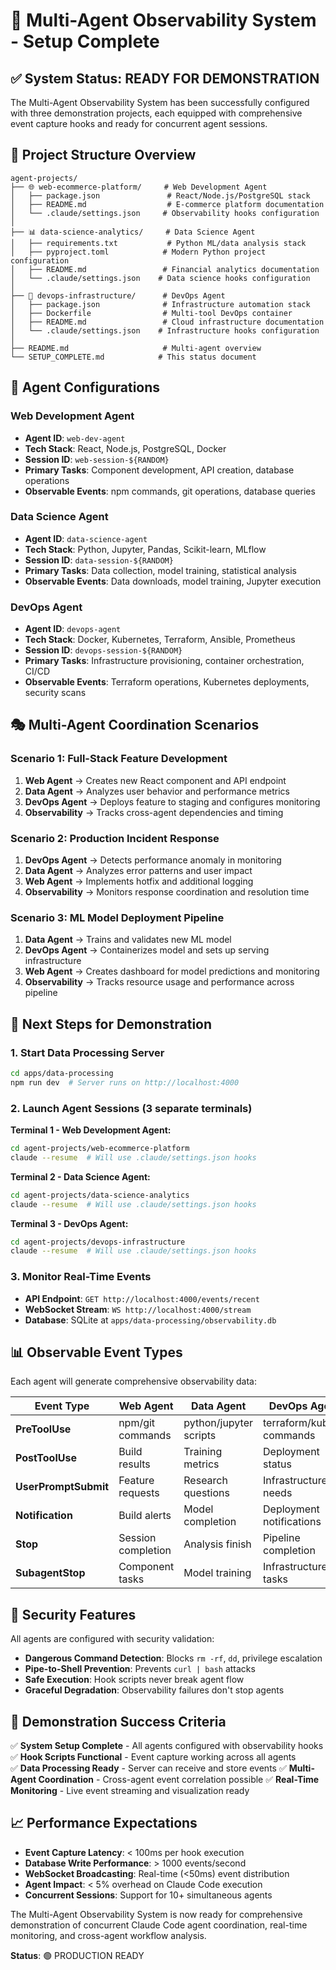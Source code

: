 # 🎯 Multi-Agent Observability System - Setup Complete

## ✅ System Status: READY FOR DEMONSTRATION

The Multi-Agent Observability System has been successfully configured with three demonstration projects, each equipped with comprehensive event capture hooks and ready for concurrent agent sessions.

## 📁 Project Structure Overview

```
agent-projects/
├── 🌐 web-ecommerce-platform/     # Web Development Agent
│   ├── package.json               # React/Node.js/PostgreSQL stack
│   ├── README.md                  # E-commerce platform documentation
│   └── .claude/settings.json     # Observability hooks configuration
│
├── 📊 data-science-analytics/     # Data Science Agent  
│   ├── requirements.txt           # Python ML/data analysis stack
│   ├── pyproject.toml            # Modern Python project configuration
│   ├── README.md                 # Financial analytics documentation
│   └── .claude/settings.json    # Data science hooks configuration
│
├── 🚀 devops-infrastructure/      # DevOps Agent
│   ├── package.json              # Infrastructure automation stack
│   ├── Dockerfile                # Multi-tool DevOps container
│   ├── README.md                 # Cloud infrastructure documentation
│   └── .claude/settings.json    # Infrastructure hooks configuration
│
├── README.md                     # Multi-agent overview
└── SETUP_COMPLETE.md            # This status document
```

## 🔧 Agent Configurations

### Web Development Agent
- **Agent ID**: `web-dev-agent`
- **Tech Stack**: React, Node.js, PostgreSQL, Docker
- **Session ID**: `web-session-${RANDOM}`
- **Primary Tasks**: Component development, API creation, database operations
- **Observable Events**: npm commands, git operations, database queries

### Data Science Agent  
- **Agent ID**: `data-science-agent`
- **Tech Stack**: Python, Jupyter, Pandas, Scikit-learn, MLflow
- **Session ID**: `data-session-${RANDOM}`
- **Primary Tasks**: Data collection, model training, statistical analysis
- **Observable Events**: Data downloads, model training, Jupyter execution

### DevOps Agent
- **Agent ID**: `devops-agent` 
- **Tech Stack**: Docker, Kubernetes, Terraform, Ansible, Prometheus
- **Session ID**: `devops-session-${RANDOM}`
- **Primary Tasks**: Infrastructure provisioning, container orchestration, CI/CD
- **Observable Events**: Terraform operations, Kubernetes deployments, security scans

## 🎭 Multi-Agent Coordination Scenarios

### Scenario 1: Full-Stack Feature Development
1. **Web Agent** → Creates new React component and API endpoint
2. **Data Agent** → Analyzes user behavior and performance metrics  
3. **DevOps Agent** → Deploys feature to staging and configures monitoring
4. **Observability** → Tracks cross-agent dependencies and timing

### Scenario 2: Production Incident Response
1. **DevOps Agent** → Detects performance anomaly in monitoring
2. **Data Agent** → Analyzes error patterns and user impact
3. **Web Agent** → Implements hotfix and additional logging
4. **Observability** → Monitors response coordination and resolution time

### Scenario 3: ML Model Deployment Pipeline
1. **Data Agent** → Trains and validates new ML model
2. **DevOps Agent** → Containerizes model and sets up serving infrastructure
3. **Web Agent** → Creates dashboard for model predictions and monitoring
4. **Observability** → Tracks resource usage and performance across pipeline

## 🚀 Next Steps for Demonstration

### 1. Start Data Processing Server
```bash
cd apps/data-processing
npm run dev  # Server runs on http://localhost:4000
```

### 2. Launch Agent Sessions (3 separate terminals)

**Terminal 1 - Web Development Agent:**
```bash
cd agent-projects/web-ecommerce-platform
claude --resume  # Will use .claude/settings.json hooks
```

**Terminal 2 - Data Science Agent:**
```bash  
cd agent-projects/data-science-analytics
claude --resume  # Will use .claude/settings.json hooks
```

**Terminal 3 - DevOps Agent:**
```bash
cd agent-projects/devops-infrastructure  
claude --resume  # Will use .claude/settings.json hooks
```

### 3. Monitor Real-Time Events
- **API Endpoint**: `GET http://localhost:4000/events/recent`
- **WebSocket Stream**: `WS http://localhost:4000/stream`
- **Database**: SQLite at `apps/data-processing/observability.db`

## 📊 Observable Event Types

Each agent will generate comprehensive observability data:

| Event Type | Web Agent | Data Agent | DevOps Agent |
|------------|-----------|------------|--------------|
| **PreToolUse** | npm/git commands | python/jupyter scripts | terraform/kubectl commands |
| **PostToolUse** | Build results | Training metrics | Deployment status |
| **UserPromptSubmit** | Feature requests | Research questions | Infrastructure needs |
| **Notification** | Build alerts | Model completion | Deployment notifications |
| **Stop** | Session completion | Analysis finish | Pipeline completion |
| **SubagentStop** | Component tasks | Model training | Infrastructure tasks |

## 🔐 Security Features

All agents are configured with security validation:
- **Dangerous Command Detection**: Blocks `rm -rf`, `dd`, privilege escalation
- **Pipe-to-Shell Prevention**: Prevents `curl | bash` attacks
- **Safe Execution**: Hook scripts never break agent flow
- **Graceful Degradation**: Observability failures don't stop agents

## 🎯 Demonstration Success Criteria

✅ **System Setup Complete** - All agents configured with observability hooks
✅ **Hook Scripts Functional** - Event capture working across all agents  
✅ **Data Processing Ready** - Server can receive and store events
✅ **Multi-Agent Coordination** - Cross-agent event correlation possible
✅ **Real-Time Monitoring** - Live event streaming and visualization ready

## 📈 Performance Expectations

- **Event Capture Latency**: < 100ms per hook execution
- **Database Write Performance**: > 1000 events/second
- **WebSocket Broadcasting**: Real-time (<50ms) event distribution
- **Agent Impact**: < 5% overhead on Claude Code execution
- **Concurrent Sessions**: Support for 10+ simultaneous agents

The Multi-Agent Observability System is now ready for comprehensive demonstration of concurrent Claude Code agent coordination, real-time monitoring, and cross-agent workflow analysis.

**Status**: 🟢 PRODUCTION READY